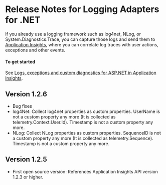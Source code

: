 <properties 
    pageTitle="Release notes for Application Insights Logging Adapters" 
    description="The latest updates." 
    services="application-insights" 
    documentationCenter=""
    authors="alancameronwills" 
    manager="douge"/>

<tags 
    ms.service="application-insights" 
    ms.workload="tbd" 
    ms.tgt_pltfrm="ibiza" 
    ms.devlang="na" 
    ms.topic="article" 
    ms.date="12/21/2015" 
    ms.author="abaranch"/>

# Release Notes for Logging Adapters for .NET
If you already use a logging framework such as log4net, NLog, or System.Diagnostics.Trace, you can capture those logs and send them to [Application Insights](https://azure.microsoft.com/services/application-insights/), where you can correlate log traces with user actions, exceptions and other events.

#### To get started
See [Logs, exceptions and custom diagnostics for ASP.NET in Application Insights](app-insights-search-diagnostic-logs.md).

## Version 1.2.6
* Bug fixes
* log4Net: Collect log4net properties as custom properties. UserName is not a custom property any more (It is collected as telemetry.Context.User.Id). Timestamp is not a custom property any more.
* NLog: Collect NLog properties as custom properties. SequenceID is not a custom property any more (It is collected as telemetry.Sequence). Timestamp is not a custom property any more. 

## Version 1.2.5
* First open source version: References Application Insights API version 1.2.3 or higher.

